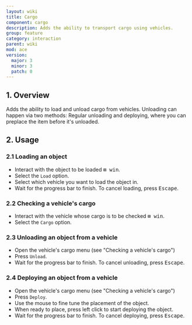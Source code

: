 ```yaml
---
layout: wiki
title: Cargo
component: cargo
description: Adds the ability to transport cargo using vehicles.
group: feature
category: interaction
parent: wiki
mod: ace
version:
  major: 3
  minor: 3
  patch: 0
---
```


## 1. Overview
Adds the ability to load and unload cargo from vehicles. Unloading can happen via two methods: Regular unloading and deploying, where you can preplace the item before it's unloaded.

## 2. Usage

### 2.1 Loading an object
- Interact with the object to be loaded <kbd>⊞ win</kbd>.
- Select the `Load` option.
- Select which vehicle you want to load the object in.
- Wait for the progress bar to finish. To cancel loading, press <kbd>Escape</kbd>.

### 2.2 Checking a vehicle's cargo
- Interact with the vehicle whose cargo is to be checked <kbd>⊞ win</kbd>.
- Select the `Cargo` option.

### 2.3 Unloading an object from a vehicle
- Open the vehicle's cargo menu (see "Checking a vehicle's cargo")
- Press `Unload`.
- Wait for the progress bar to finish. To cancel unloading, press <kbd>Escape</kbd>.

### 2.4 Deploying an object from a vehicle
- Open the vehicle's cargo menu (see "Checking a vehicle's cargo")
- Press `Deploy`.
- Use the mouse to fine tune the placement of the object.
- When ready to place, press left click to start deploying the object.
- Wait for the progress bar to finish. To cancel deploying, press <kbd>Escape</kbd>.
